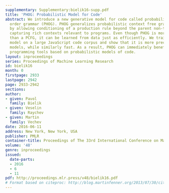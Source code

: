 ```yaml
---
supplementary: Supplementary:bielik16-supp.pdf
title: 'PHOG: Probabilistic Model for Code'
abstract: We introduce a new generative model for code called probabilistic higher
  order grammar (PHOG). PHOG generalizes probabilistic context free grammars (PCFGs)
  by allowing conditioning of a production rule beyond the parent non-terminal, thus
  capturing rich contexts relevant to programs. Even though PHOG is more powerful
  than a PCFG, it can be learned from data just as efficiently. We trained a PHOG
  model on a large JavaScript code corpus and show that it is more precise than existing
  models, while similarly fast. As a result, PHOG can immediately benefit existing
  programming tools based on probabilistic models of code.
layout: inproceedings
series: Proceedings of Machine Learning Research
id: bielik16
month: 0
firstpage: 2933
lastpage: 2942
page: 2933-2942
sections: 
author:
- given: Pavol
  family: Bielik
- given: Veselin
  family: Raychev
- given: Martin
  family: Vechev
date: 2016-06-11
address: New York, New York, USA
publisher: PMLR
container-title: Proceedings of The 33rd International Conference on Machine Learning
volume: '48'
genre: inproceedings
issued:
  date-parts:
  - 2016
  - 6
  - 11
pdf: http://proceedings.mlr.press/v48/bielik16.pdf
# Format based on citeproc: http://blog.martinfenner.org/2013/07/30/citeproc-yaml-for-bibliographies/
---
```

